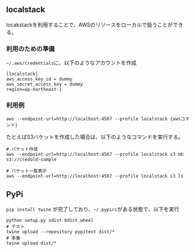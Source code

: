 ## localstack

locakstackを利用することで、AWSのリソースをローカルで扱うことができる。

### 利用のための準備

`~/.aws/credentials`に、以下のようなアカウントを作成

```
[localstack]
aws_access_key_id = dummy
aws_secret_access_key = dummy
region=ap-northeast-1
```

### 利用例

```shell
aws --endpoint-url=http://localhost:4567 --profile localstack {awsコマンド}
```

たとえばS3バケットを作成した場合は、以下のようなコマンドを実行する。

```shell
# バケット作成
aws --endpoint-url=http://localhost:4567 --profile localstack s3 mb s3://credold-sample

# バケット一覧表示
aws --endpoint-url=http://localhost:4567 --profile localstack s3 ls
```

## PyPi

`pip install twine` が完了しており、`~/.pypirc`がある状態で、以下を実行

```shell
python setup.py sdist bdist_wheel
# テスト
twine upload --repository pypitest dist/*
# 本番
twine upload dist/*
```
